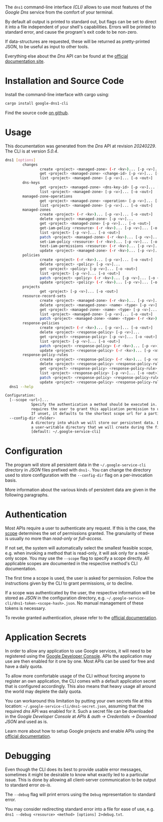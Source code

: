 <!---
DO NOT EDIT !
This file was generated automatically from 'src/generator/templates/cli/README.md.mako'
DO NOT EDIT !
-->
The `dns1` command-line interface *(CLI)* allows to use most features of the *Google Dns* service from the comfort of your terminal.

By default all output is printed to standard out, but flags can be set to direct it into a file independent of your shell's
capabilities. Errors will be printed to standard error, and cause the program's exit code to be non-zero.

If data-structures are requested, these will be returned as pretty-printed JSON, to be useful as input to other tools.

Everything else about the *Dns* API can be found at the
[official documentation site](https://cloud.google.com/dns/docs).

# Installation and Source Code

Install the command-line interface with cargo using:

```bash
cargo install google-dns1-cli
```

Find the source code [on github](https://github.com/Byron/google-apis-rs/tree/main/gen/dns1-cli).

# Usage

This documentation was generated from the *Dns* API at revision *20240229*. The CLI is at version *5.0.4*.

```bash
dns1 [options]
        changes
                create <project> <managed-zone> (-r <kv>)... [-p <v>]... [-o <out>]
                get <project> <managed-zone> <change-id> [-p <v>]... [-o <out>]
                list <project> <managed-zone> [-p <v>]... [-o <out>]
        dns-keys
                get <project> <managed-zone> <dns-key-id> [-p <v>]... [-o <out>]
                list <project> <managed-zone> [-p <v>]... [-o <out>]
        managed-zone-operations
                get <project> <managed-zone> <operation> [-p <v>]... [-o <out>]
                list <project> <managed-zone> [-p <v>]... [-o <out>]
        managed-zones
                create <project> (-r <kv>)... [-p <v>]... [-o <out>]
                delete <project> <managed-zone> [-p <v>]...
                get <project> <managed-zone> [-p <v>]... [-o <out>]
                get-iam-policy <resource> (-r <kv>)... [-p <v>]... [-o <out>]
                list <project> [-p <v>]... [-o <out>]
                patch <project> <managed-zone> (-r <kv>)... [-p <v>]... [-o <out>]
                set-iam-policy <resource> (-r <kv>)... [-p <v>]... [-o <out>]
                test-iam-permissions <resource> (-r <kv>)... [-p <v>]... [-o <out>]
                update <project> <managed-zone> (-r <kv>)... [-p <v>]... [-o <out>]
        policies
                create <project> (-r <kv>)... [-p <v>]... [-o <out>]
                delete <project> <policy> [-p <v>]...
                get <project> <policy> [-p <v>]... [-o <out>]
                list <project> [-p <v>]... [-o <out>]
                patch <project> <policy> (-r <kv>)... [-p <v>]... [-o <out>]
                update <project> <policy> (-r <kv>)... [-p <v>]... [-o <out>]
        projects
                get <project> [-p <v>]... [-o <out>]
        resource-record-sets
                create <project> <managed-zone> (-r <kv>)... [-p <v>]... [-o <out>]
                delete <project> <managed-zone> <name> <type> [-p <v>]... [-o <out>]
                get <project> <managed-zone> <name> <type> [-p <v>]... [-o <out>]
                list <project> <managed-zone> [-p <v>]... [-o <out>]
                patch <project> <managed-zone> <name> <type> (-r <kv>)... [-p <v>]... [-o <out>]
        response-policies
                create <project> (-r <kv>)... [-p <v>]... [-o <out>]
                delete <project> <response-policy> [-p <v>]...
                get <project> <response-policy> [-p <v>]... [-o <out>]
                list <project> [-p <v>]... [-o <out>]
                patch <project> <response-policy> (-r <kv>)... [-p <v>]... [-o <out>]
                update <project> <response-policy> (-r <kv>)... [-p <v>]... [-o <out>]
        response-policy-rules
                create <project> <response-policy> (-r <kv>)... [-p <v>]... [-o <out>]
                delete <project> <response-policy> <response-policy-rule> [-p <v>]...
                get <project> <response-policy> <response-policy-rule> [-p <v>]... [-o <out>]
                list <project> <response-policy> [-p <v>]... [-o <out>]
                patch <project> <response-policy> <response-policy-rule> (-r <kv>)... [-p <v>]... [-o <out>]
                update <project> <response-policy> <response-policy-rule> (-r <kv>)... [-p <v>]... [-o <out>]
  dns1 --help

Configuration:
  [--scope <url>]...
            Specify the authentication a method should be executed in. Each scope
            requires the user to grant this application permission to use it.
            If unset, it defaults to the shortest scope url for a particular method.
  --config-dir <folder>
            A directory into which we will store our persistent data. Defaults to
            a user-writable directory that we will create during the first invocation.
            [default: ~/.google-service-cli]

```

# Configuration

The program will store all persistent data in the `~/.google-service-cli` directory in *JSON* files prefixed with `dns1-`.  You can change the directory used to store configuration with the `--config-dir` flag on a per-invocation basis.

More information about the various kinds of persistent data are given in the following paragraphs.

# Authentication

Most APIs require a user to authenticate any request. If this is the case, the [scope][scopes] determines the 
set of permissions granted. The granularity of these is usually no more than *read-only* or *full-access*.

If not set, the system will automatically select the smallest feasible scope, e.g. when invoking a
method that is read-only, it will ask only for a read-only scope. 
You may use the `--scope` flag to specify a scope directly. 
All applicable scopes are documented in the respective method's CLI documentation.

The first time a scope is used, the user is asked for permission. Follow the instructions given 
by the CLI to grant permissions, or to decline.

If a scope was authenticated by the user, the respective information will be stored as *JSON* in the configuration
directory, e.g. `~/.google-service-cli/dns1-token-<scope-hash>.json`. No manual management of these tokens
is necessary.

To revoke granted authentication, please refer to the [official documentation][revoke-access].

# Application Secrets

In order to allow any application to use Google services, it will need to be registered using the 
[Google Developer Console][google-dev-console]. APIs the application may use are then enabled for it
one by one. Most APIs can be used for free and have a daily quota.

To allow more comfortable usage of the CLI without forcing anyone to register an own application, the CLI
comes with a default application secret that is configured accordingly. This also means that heavy usage
all around the world may deplete the daily quota.

You can workaround this limitation by putting your own secrets file at this location: 
`~/.google-service-cli/dns1-secret.json`, assuming that the required *dns* API 
was enabled for it. Such a secret file can be downloaded in the *Google Developer Console* at 
*APIs & auth -> Credentials -> Download JSON* and used as is.

Learn more about how to setup Google projects and enable APIs using the [official documentation][google-project-new].


# Debugging

Even though the CLI does its best to provide usable error messages, sometimes it might be desirable to know
what exactly led to a particular issue. This is done by allowing all client-server communication to be 
output to standard error *as-is*.

The `--debug` flag will print errors using the `Debug` representation to standard error.

You may consider redirecting standard error into a file for ease of use, e.g. `dns1 --debug <resource> <method> [options] 2>debug.txt`.


[scopes]: https://developers.google.com/+/api/oauth#scopes
[revoke-access]: http://webapps.stackexchange.com/a/30849
[google-dev-console]: https://console.developers.google.com/
[google-project-new]: https://developers.google.com/console/help/new/
